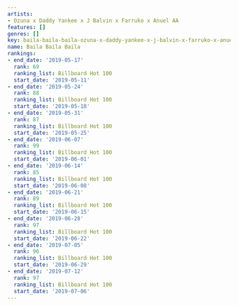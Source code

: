 ```yaml
---
artists:
- Ozuna x Daddy Yankee x J Balvin x Farruko x Anuel AA
features: []
genres: []
key: baila-baila-baila-ozuna-x-daddy-yankee-x-j-balvin-x-farruko-x-anuel-aa
name: Baila Baila Baila
rankings:
- end_date: '2019-05-17'
  rank: 69
  ranking_list: Billboard Hot 100
  start_date: '2019-05-11'
- end_date: '2019-05-24'
  rank: 88
  ranking_list: Billboard Hot 100
  start_date: '2019-05-18'
- end_date: '2019-05-31'
  rank: 87
  ranking_list: Billboard Hot 100
  start_date: '2019-05-25'
- end_date: '2019-06-07'
  rank: 99
  ranking_list: Billboard Hot 100
  start_date: '2019-06-01'
- end_date: '2019-06-14'
  rank: 85
  ranking_list: Billboard Hot 100
  start_date: '2019-06-08'
- end_date: '2019-06-21'
  rank: 89
  ranking_list: Billboard Hot 100
  start_date: '2019-06-15'
- end_date: '2019-06-28'
  rank: 97
  ranking_list: Billboard Hot 100
  start_date: '2019-06-22'
- end_date: '2019-07-05'
  rank: 96
  ranking_list: Billboard Hot 100
  start_date: '2019-06-29'
- end_date: '2019-07-12'
  rank: 97
  ranking_list: Billboard Hot 100
  start_date: '2019-07-06'
---
```


